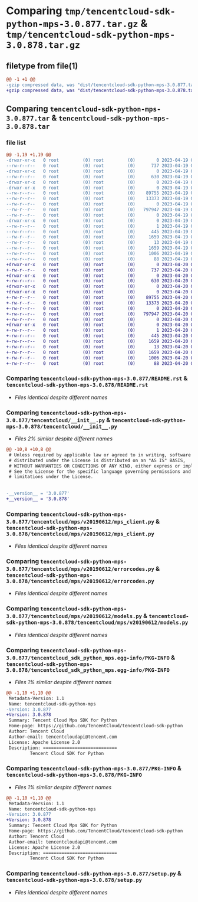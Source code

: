 # Comparing `tmp/tencentcloud-sdk-python-mps-3.0.877.tar.gz` & `tmp/tencentcloud-sdk-python-mps-3.0.878.tar.gz`

## filetype from file(1)

```diff
@@ -1 +1 @@
-gzip compressed data, was "dist/tencentcloud-sdk-python-mps-3.0.877.tar", last modified: Wed Apr 19 09:22:15 2023, max compression
+gzip compressed data, was "dist/tencentcloud-sdk-python-mps-3.0.878.tar", last modified: Thu Apr 20 00:37:48 2023, max compression
```

## Comparing `tencentcloud-sdk-python-mps-3.0.877.tar` & `tencentcloud-sdk-python-mps-3.0.878.tar`

### file list

```diff
@@ -1,19 +1,19 @@
-drwxr-xr-x   0 root         (0) root         (0)        0 2023-04-19 09:22:15.000000 tencentcloud-sdk-python-mps-3.0.877/
--rw-r--r--   0 root         (0) root         (0)      737 2023-04-19 09:22:14.000000 tencentcloud-sdk-python-mps-3.0.877/README.rst
-drwxr-xr-x   0 root         (0) root         (0)        0 2023-04-19 09:22:15.000000 tencentcloud-sdk-python-mps-3.0.877/tencentcloud/
--rw-r--r--   0 root         (0) root         (0)      630 2023-04-19 09:22:14.000000 tencentcloud-sdk-python-mps-3.0.877/tencentcloud/__init__.py
-drwxr-xr-x   0 root         (0) root         (0)        0 2023-04-19 09:22:15.000000 tencentcloud-sdk-python-mps-3.0.877/tencentcloud/mps/
-drwxr-xr-x   0 root         (0) root         (0)        0 2023-04-19 09:22:15.000000 tencentcloud-sdk-python-mps-3.0.877/tencentcloud/mps/v20190612/
--rw-r--r--   0 root         (0) root         (0)    89755 2023-04-19 09:22:14.000000 tencentcloud-sdk-python-mps-3.0.877/tencentcloud/mps/v20190612/mps_client.py
--rw-r--r--   0 root         (0) root         (0)    13373 2023-04-19 09:22:14.000000 tencentcloud-sdk-python-mps-3.0.877/tencentcloud/mps/v20190612/errorcodes.py
--rw-r--r--   0 root         (0) root         (0)        0 2023-04-19 09:22:14.000000 tencentcloud-sdk-python-mps-3.0.877/tencentcloud/mps/v20190612/__init__.py
--rw-r--r--   0 root         (0) root         (0)   797947 2023-04-19 09:22:14.000000 tencentcloud-sdk-python-mps-3.0.877/tencentcloud/mps/v20190612/models.py
--rw-r--r--   0 root         (0) root         (0)        0 2023-04-19 09:22:14.000000 tencentcloud-sdk-python-mps-3.0.877/tencentcloud/mps/__init__.py
-drwxr-xr-x   0 root         (0) root         (0)        0 2023-04-19 09:22:15.000000 tencentcloud-sdk-python-mps-3.0.877/tencentcloud_sdk_python_mps.egg-info/
--rw-r--r--   0 root         (0) root         (0)        1 2023-04-19 09:22:15.000000 tencentcloud-sdk-python-mps-3.0.877/tencentcloud_sdk_python_mps.egg-info/dependency_links.txt
--rw-r--r--   0 root         (0) root         (0)      445 2023-04-19 09:22:15.000000 tencentcloud-sdk-python-mps-3.0.877/tencentcloud_sdk_python_mps.egg-info/SOURCES.txt
--rw-r--r--   0 root         (0) root         (0)     1659 2023-04-19 09:22:15.000000 tencentcloud-sdk-python-mps-3.0.877/tencentcloud_sdk_python_mps.egg-info/PKG-INFO
--rw-r--r--   0 root         (0) root         (0)       13 2023-04-19 09:22:15.000000 tencentcloud-sdk-python-mps-3.0.877/tencentcloud_sdk_python_mps.egg-info/top_level.txt
--rw-r--r--   0 root         (0) root         (0)     1659 2023-04-19 09:22:15.000000 tencentcloud-sdk-python-mps-3.0.877/PKG-INFO
--rw-r--r--   0 root         (0) root         (0)     1006 2023-04-19 09:22:14.000000 tencentcloud-sdk-python-mps-3.0.877/setup.py
--rw-r--r--   0 root         (0) root         (0)       88 2023-04-19 09:22:15.000000 tencentcloud-sdk-python-mps-3.0.877/setup.cfg
+drwxr-xr-x   0 root         (0) root         (0)        0 2023-04-20 00:37:48.000000 tencentcloud-sdk-python-mps-3.0.878/
+-rw-r--r--   0 root         (0) root         (0)      737 2023-04-20 00:37:48.000000 tencentcloud-sdk-python-mps-3.0.878/README.rst
+drwxr-xr-x   0 root         (0) root         (0)        0 2023-04-20 00:37:48.000000 tencentcloud-sdk-python-mps-3.0.878/tencentcloud/
+-rw-r--r--   0 root         (0) root         (0)      630 2023-04-20 00:37:48.000000 tencentcloud-sdk-python-mps-3.0.878/tencentcloud/__init__.py
+drwxr-xr-x   0 root         (0) root         (0)        0 2023-04-20 00:37:48.000000 tencentcloud-sdk-python-mps-3.0.878/tencentcloud/mps/
+drwxr-xr-x   0 root         (0) root         (0)        0 2023-04-20 00:37:48.000000 tencentcloud-sdk-python-mps-3.0.878/tencentcloud/mps/v20190612/
+-rw-r--r--   0 root         (0) root         (0)    89755 2023-04-20 00:37:48.000000 tencentcloud-sdk-python-mps-3.0.878/tencentcloud/mps/v20190612/mps_client.py
+-rw-r--r--   0 root         (0) root         (0)    13373 2023-04-20 00:37:48.000000 tencentcloud-sdk-python-mps-3.0.878/tencentcloud/mps/v20190612/errorcodes.py
+-rw-r--r--   0 root         (0) root         (0)        0 2023-04-20 00:37:48.000000 tencentcloud-sdk-python-mps-3.0.878/tencentcloud/mps/v20190612/__init__.py
+-rw-r--r--   0 root         (0) root         (0)   797947 2023-04-20 00:37:48.000000 tencentcloud-sdk-python-mps-3.0.878/tencentcloud/mps/v20190612/models.py
+-rw-r--r--   0 root         (0) root         (0)        0 2023-04-20 00:37:48.000000 tencentcloud-sdk-python-mps-3.0.878/tencentcloud/mps/__init__.py
+drwxr-xr-x   0 root         (0) root         (0)        0 2023-04-20 00:37:48.000000 tencentcloud-sdk-python-mps-3.0.878/tencentcloud_sdk_python_mps.egg-info/
+-rw-r--r--   0 root         (0) root         (0)        1 2023-04-20 00:37:48.000000 tencentcloud-sdk-python-mps-3.0.878/tencentcloud_sdk_python_mps.egg-info/dependency_links.txt
+-rw-r--r--   0 root         (0) root         (0)      445 2023-04-20 00:37:48.000000 tencentcloud-sdk-python-mps-3.0.878/tencentcloud_sdk_python_mps.egg-info/SOURCES.txt
+-rw-r--r--   0 root         (0) root         (0)     1659 2023-04-20 00:37:48.000000 tencentcloud-sdk-python-mps-3.0.878/tencentcloud_sdk_python_mps.egg-info/PKG-INFO
+-rw-r--r--   0 root         (0) root         (0)       13 2023-04-20 00:37:48.000000 tencentcloud-sdk-python-mps-3.0.878/tencentcloud_sdk_python_mps.egg-info/top_level.txt
+-rw-r--r--   0 root         (0) root         (0)     1659 2023-04-20 00:37:48.000000 tencentcloud-sdk-python-mps-3.0.878/PKG-INFO
+-rw-r--r--   0 root         (0) root         (0)     1006 2023-04-20 00:37:48.000000 tencentcloud-sdk-python-mps-3.0.878/setup.py
+-rw-r--r--   0 root         (0) root         (0)       88 2023-04-20 00:37:48.000000 tencentcloud-sdk-python-mps-3.0.878/setup.cfg
```

### Comparing `tencentcloud-sdk-python-mps-3.0.877/README.rst` & `tencentcloud-sdk-python-mps-3.0.878/README.rst`

 * *Files identical despite different names*

### Comparing `tencentcloud-sdk-python-mps-3.0.877/tencentcloud/__init__.py` & `tencentcloud-sdk-python-mps-3.0.878/tencentcloud/__init__.py`

 * *Files 2% similar despite different names*

```diff
@@ -10,8 +10,8 @@
 # Unless required by applicable law or agreed to in writing, software
 # distributed under the License is distributed on an "AS IS" BASIS,
 # WITHOUT WARRANTIES OR CONDITIONS OF ANY KIND, either express or implied.
 # See the License for the specific language governing permissions and
 # limitations under the License.
 
 
-__version__ = '3.0.877'
+__version__ = '3.0.878'
```

### Comparing `tencentcloud-sdk-python-mps-3.0.877/tencentcloud/mps/v20190612/mps_client.py` & `tencentcloud-sdk-python-mps-3.0.878/tencentcloud/mps/v20190612/mps_client.py`

 * *Files identical despite different names*

### Comparing `tencentcloud-sdk-python-mps-3.0.877/tencentcloud/mps/v20190612/errorcodes.py` & `tencentcloud-sdk-python-mps-3.0.878/tencentcloud/mps/v20190612/errorcodes.py`

 * *Files identical despite different names*

### Comparing `tencentcloud-sdk-python-mps-3.0.877/tencentcloud/mps/v20190612/models.py` & `tencentcloud-sdk-python-mps-3.0.878/tencentcloud/mps/v20190612/models.py`

 * *Files identical despite different names*

### Comparing `tencentcloud-sdk-python-mps-3.0.877/tencentcloud_sdk_python_mps.egg-info/PKG-INFO` & `tencentcloud-sdk-python-mps-3.0.878/tencentcloud_sdk_python_mps.egg-info/PKG-INFO`

 * *Files 1% similar despite different names*

```diff
@@ -1,10 +1,10 @@
 Metadata-Version: 1.1
 Name: tencentcloud-sdk-python-mps
-Version: 3.0.877
+Version: 3.0.878
 Summary: Tencent Cloud Mps SDK for Python
 Home-page: https://github.com/TencentCloud/tencentcloud-sdk-python
 Author: Tencent Cloud
 Author-email: tencentcloudapi@tencent.com
 License: Apache License 2.0
 Description: ============================
         Tencent Cloud SDK for Python
```

### Comparing `tencentcloud-sdk-python-mps-3.0.877/PKG-INFO` & `tencentcloud-sdk-python-mps-3.0.878/PKG-INFO`

 * *Files 1% similar despite different names*

```diff
@@ -1,10 +1,10 @@
 Metadata-Version: 1.1
 Name: tencentcloud-sdk-python-mps
-Version: 3.0.877
+Version: 3.0.878
 Summary: Tencent Cloud Mps SDK for Python
 Home-page: https://github.com/TencentCloud/tencentcloud-sdk-python
 Author: Tencent Cloud
 Author-email: tencentcloudapi@tencent.com
 License: Apache License 2.0
 Description: ============================
         Tencent Cloud SDK for Python
```

### Comparing `tencentcloud-sdk-python-mps-3.0.877/setup.py` & `tencentcloud-sdk-python-mps-3.0.878/setup.py`

 * *Files identical despite different names*

